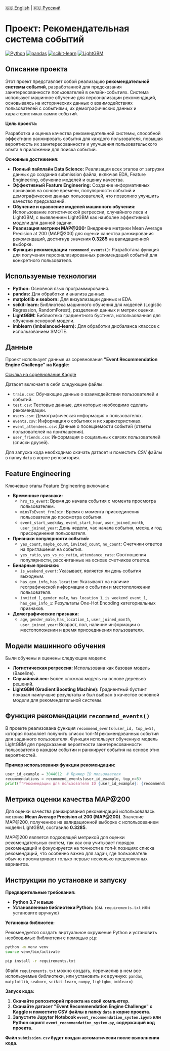 [🇬🇧 English](README.en.md) | [🇷🇺 Русский](README.ru.md)

# Проект: Рекомендательная система событий

[![Python](https://img.shields.io/badge/Python-3.7+-blue.svg)](https://www.python.org/)
[![pandas](https://img.shields.io/badge/pandas-1.1+-green.svg)](https://pandas.pydata.org/)
[![scikit-learn](https://img.shields.io/badge/scikit--learn-0.23+-orange.svg)](https://scikit-learn.org/stable/)
[![LightGBM](https://img.shields.io/badge/LightGBM-3.0+-lightgreen.svg)](https://lightgbm.readthedocs.io/en/latest/)

## Описание проекта

Этот проект представляет собой реализацию **рекомендательной системы событий**, разработанной для предсказания заинтересованности пользователей в онлайн-событиях.  Система использует машинное обучение для персонализации рекомендаций, основываясь на исторических данных о взаимодействиях пользователей с событиями, их демографических данных и характеристиках самих событий.

**Цель проекта:**

Разработка и оценка качества рекомендательной системы, способной эффективно ранжировать события для каждого пользователя, повышая вероятность их заинтересованности и улучшения пользовательского опыта в приложении для поиска событий.

**Основные достижения:**

* **Полный пайплайн Data Science:** Реализация всех этапов от загрузки данных до создания submission файла, включая EDA, Feature Engineering, обучение моделей и оценку качества.
* **Эффективный Feature Engineering:** Создание информативных признаков на основе времени, популярности событий и демографических данных пользователей, что позволило улучшить качество предсказаний.
* **Обучение и сравнение моделей машинного обучения:** Использование логистической регрессии, случайного леса и LightGBM, с выявлением LightGBM как наиболее эффективной модели для данной задачи.
* **Реализация метрики MAP@200:** Внедрение метрики Mean Average Precision at 200 (MAP@200) для оценки качества ранжирования рекомендаций, достигнув значения **0.3285** на валидационной выборке.
* **Функция рекомендации `recommend_events()`:** Разработана функция для получения персонализированных рекомендаций событий для конкретного пользователя.

## Используемые технологии

* **Python:** Основной язык программирования.
* **pandas:** Для обработки и анализа данных.
* **matplotlib и seaborn:** Для визуализации данных и EDA.
* **scikit-learn:** Библиотека машинного обучения для моделей (Logistic Regression, RandomForest), разделения данных и метрик оценки.
* **LightGBM:** Библиотека градиентного бустинга, использованная для обучения основной модели.
* **imblearn (imbalanced-learn):** Для обработки дисбаланса классов с использованием SMOTE.

## Данные

Проект использует данные из соревнования **"Event Recommendation Engine Challenge" на Kaggle:**

[Ссылка на соревнование Kaggle](https://www.kaggle.com/competitions/event-recommendation-engine-challenge)

Датасет включает в себя следующие файлы:

* `train.csv`: Обучающие данные о взаимодействии пользователей и событий.
* `test.csv`: Тестовые данные, для которых необходимо сделать рекомендации.
* `users.csv`: Демографическая информация о пользователях.
* `events.csv`: Информация о событиях и их характеристиках.
* `event_attendees.csv`: Данные о посещаемости событий (ответы пользователей на приглашения).
* `user_friends.csv`: Информация о социальных связях пользователей (списки друзей).

Для запуска кода необходимо скачать датасет и поместить CSV файлы в папку `data` в корне репозитория.

## Feature Engineering

Ключевые этапы Feature Engineering включали:

* **Временные признаки:**
    * `hrs_to_event`: Время до начала события с момента просмотра пользователем.
    * `minsToEvent_frmJoin`: Время с момента присоединения пользователя до просмотра события.
    * `event_start_weekday`, `event_start_hour`, `user_joined_month`, `user_joined_year`: День недели, час начала события, месяц и год присоединения пользователя.
* **Признаки популярности событий:**
    * `yes_count`, `maybe_count`, `invited_count`, `no_count`: Счетчики ответов на приглашения на события.
    * `yes_ratio`, `yes_vs_no_ratio`, `attendance_rate`: Соотношения популярности, рассчитанные на основе счетчиков ответов.
* **Бинарные признаки:**
    * `is_weekend_event`:  Указывает, является ли день события выходным.
    * `has_geo_info`, `has_location`:  Указывают на наличие географической информации о событии и местоположении пользователя.
    * `invited_1`, `gender_male`, `has_location_1`, `is_weekend_event_1`, `has_geo_info_1`:  Результаты One-Hot Encoding категориальных признаков.
* **Демографические признаки:**
    * `age`, `gender_male`, `has_location_1`, `user_joined_month`, `user_joined_year`:  Возраст, пол, наличие информации о местоположении и время присоединения пользователя.

## Модели машинного обучения

Были обучены и оценены следующие модели:

* **Логистическая регрессия:**  Использована как базовая модель (Baseline).
* **Случайный лес:**  Более сложная модель на основе деревьев решений.
* **LightGBM (Gradient Boosting Machine):**  Градиентный бустинг показал наилучшие результаты и был выбран в качестве основной модели для рекомендательной системы.

## Функция рекомендации `recommend_events()`

В проекте реализована функция `recommend_events(user_id, top_n=5)`, которая позволяет получить список топ-N рекомендованных событий для заданного пользователя. Функция использует обученную модель LightGBM для предсказания вероятности заинтересованности пользователя в каждом событии и ранжирует события на основе этих вероятностей.

**Пример использования функции рекомендации:**

```python
user_id_example = 3044012  # Пример ID пользователя
recommendations = recommend_events(user_id_example, top_n=5)
print(f"Рекомендации для пользователя ID {user_id_example}: {recommendations}")
```

## Метрика оценки качества MAP@200

Для оценки качества ранжирования рекомендаций использовалась метрика **Mean Average Precision at 200 (MAP@200)**.  Значение MAP@200, полученное на валидационной выборке с использованием модели LightGBM, составило **0.3285**.

MAP@200 является подходящей метрикой для оценки рекомендательных систем, так как она учитывает порядок рекомендаций и фокусируется на точности в топ-k позициях списка рекомендаций, что особенно важно для задач, где пользователь обычно просматривает только первые несколько предложенных вариантов.

## Инструкции по установке и запуску

**Предварительные требования:**

* **Python 3.7 и выше**
* **Установленные библиотеки Python:** (см. `requirements.txt` или установите вручную)

**Установка библиотек:**

Рекомендуется создать виртуальное окружение Python и установить необходимые библиотеки с помощью `pip`:

```bash
python -m venv venv
source venv/bin/activate

pip install -r requirements.txt
```

(Файл `requirements.txt` можно создать, перечислив в нем все используемые библиотеки, или установить их вручную: `pandas`, `matplotlib`, `seaborn`, `scikit-learn`, `numpy`, `lightgbm`, `imblearn`)

**Запуск кода:**

1. **Скачайте репозиторий проекта на свой компьютер.**
2. **Скачайте датасет "Event Recommendation Engine Challenge" с Kaggle и поместите CSV файлы в папку `data` в корне проекта.**
3. **Запустите Jupyter Notebook `event_recommendation_system.ipynb` или Python скрипт `event_recommendation_system.py`, содержащий код проекта.**

**Файл `submission.csv` будет создан автоматически после выполнения кода.**

